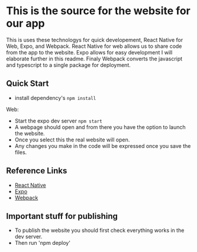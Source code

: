 # This is the source for the website for our app

This is uses these technologys for quick developement, React Native for Web, Expo, and Webpack. React Native for web allows us to share code from the app to the website. Expo allows for easy development I will elaborate further in this readme. Finaly Webpack converts the javascript and typescript to a single package for deployment.

## Quick Start

- install dependency's `npm install`

Web:

- Start the expo dev server `npm start`
- A webpage should open and from there you have the option to launch the website.
- Once you select this the real website will open.
- Any changes you make in the code will be expressed once you save the files.

## Reference Links

- [React Native](https://facebook.github.io/react-native/docs/getting-started.html)
- [Expo](https://github.com/expo/expo)
- [Webpack](https://webpack.js.org/)

## Important stuff for publishing

- To publish the website you should first check everything works in the dev server.
- Then run 'npm deploy'
